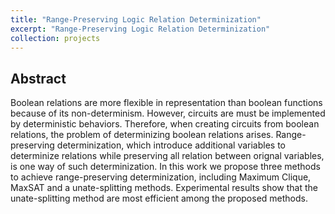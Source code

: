 ```yaml
---
title: "Range-Preserving Logic Relation Determinization"
excerpt: "Range-Preserving Logic Relation Determinization"
collection: projects
---
```


## Abstract
Boolean relations are more flexible in representation than boolean functions because of its non-determinism. 
However, circuits are must be implemented by deterministic behaviors. 
Therefore, when creating circuits from boolean relations, the problem of determinizing boolean relations arises. Range-preserving determinization, which introduce additional variables to determinize relations while preserving all relation between orignal variables, is one way of such determinization.
In this work we propose three methods to achieve range-preserving determinization, including Maximum Clique, MaxSAT and a unate-splitting methods.
Experimental results show that the unate-splitting method are most efficient among the proposed methods.

